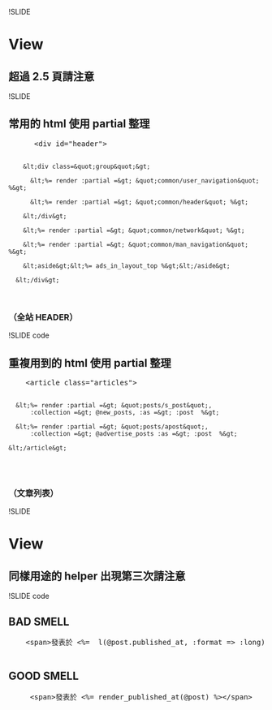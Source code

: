 !SLIDE

# View
## 超過 2.5 頁請注意

!SLIDE

## 常用的 html 使用 partial 整理

<div class="correct smallest">
  <pre>
      &lt;div id=&quot;header&quot;&gt;
        
        &lt;div class=&quot;group&quot;&gt;
          
          &lt;%= render :partial =&gt; &quot;common/user_navigation&quot;  %&gt;
          
          &lt;%= render :partial =&gt; &quot;common/header&quot; %&gt;
        
        &lt;/div&gt;
        
        &lt;%= render :partial =&gt; &quot;common/network&quot; %&gt;
        
        &lt;%= render :partial =&gt; &quot;common/man_navigation&quot; %&gt;
        
        &lt;aside&gt;&lt;%= ads_in_layout_top %&gt;&lt;/aside&gt;
      
      &lt;/div&gt;
</pre>
</div>

### （全站 HEADER）

!SLIDE code

## 重複用到的 html 使用 partial 整理

<div class="correct smallest">
  <pre>
    &lt;article class=&quot;articles&quot;&gt;
    
      &lt;%= render :partial =&gt; &quot;posts/s_post&quot;, 
          :collection =&gt; @new_posts, :as =&gt; :post  %&gt;
      
      &lt;%= render :partial =&gt; &quot;posts/apost&quot;,
          :collection =&gt; @advertise_posts :as =&gt; :post  %&gt;
          
    &lt;/article&gt;
  </pre>
</div>

### （文章列表）

!SLIDE

# View

## 同樣用途的 helper 出現第三次請注意

!SLIDE code

## BAD SMELL
<div class="wrong smaller">
  <pre>
    &lt;span&gt;&#x767c;&#x8868;&#x65bc; &lt;%=  l(@post.published_at, :format => :long) %&gt;&lt;/span&gt;
  </pre>
</div>

## GOOD SMELL

<div class="correct smaller">
  <pre>
     &lt;span&gt;&#x767c;&#x8868;&#x65bc; &lt;%= render_published_at(@post) %&gt;&lt;/span&gt;
  </pre>
</div>
